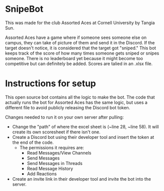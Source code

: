 # SnipeBot

This was made for the club Assorted Aces at Cornell University by Tangia Sun.

Assorted Aces have a game where if someone sees someone else on campus, they can take of picture of them and send it in the Discord. If the target doesn't notice, it is considered that the target got "sniped." This bot keeps track of the score of how many times someone gets sniped or snipes someone. There is no leaderboard yet because it might become too competitive but can definitely be added. Scores are talied in an .xlsx file.

# Instructions for setup
This open source bot contains all the logic to make the bot. The code that actually runs the bot for Assorted Aces has the same logic, but uses a different file to avoid publicly releasing the Discord bot token.

Changes needed to run it on your own server after pulling:
- Change the "path" of where the excel sheet is (~line 28, ~line 58). It will create its own scoresheet if there isn't one.
- Create a Discord bot using their developer tool and insert the token at the end of the code.
  - The permissions it requires are:
    - Read Messages/View Channels
    - Send Messages
    - Send Messages in Threads
    - Read Message History
    - Add Reactions
- Create an invite link in their developer tool and invite the bot into the server.

